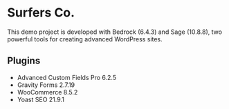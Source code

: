 # Surfers Co.
This demo project is developed with Bedrock (6.4.3) and Sage (10.8.8), two powerful tools for creating advanced WordPress sites.

## Plugins
* Advanced Custom Fields Pro 6.2.5
* Gravity Forms 2.7.19
* WooCommerce 8.5.2
* Yoast SEO 21.9.1
